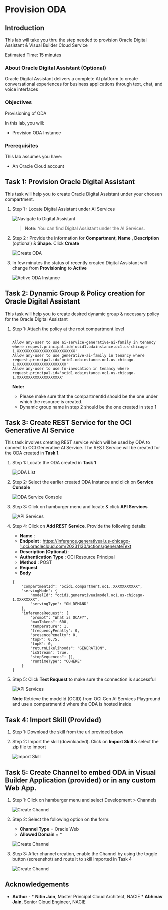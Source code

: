 # Provision ODA 

## Introduction

This lab will take you thru the step needed to provision Oracle Digital Assistant & Visual Builder Cloud Service

Estimated Time: 15 minutes

### About Oracle Digital Assistant (Optional)
Oracle Digital Assistant delivers a complete AI platform to create conversational experiences for business applications through text, chat, and voice interfaces

### Objectives

Provisioning of ODA 

In this lab, you will:
* Provision ODA Instance



### Prerequisites 

This lab assumes you have:
* An Oracle Cloud account





## Task 1: Provision Oracle Digital Assistant

This task will help you to create Oracle Digital Assistant under your choosen compartment.

1. Step 1 : Locate Digital Assistant under AI Services

	![Navigate to Digital Assistant](images/oda_provision_1.png)

	> **Note:** You can find Digital Assistant under the AI Services.

2. Step 2 : Provide the information for **Compartment**, **Name** , **Description** (optional) & **Shape**. Click **Create**

    ![Create ODA](images/oda_provision_3.png)

3. In few minutes the status of recently created Digital Assistant will change from **Provisioning** to **Active**

    ![Active ODA Instance](images/oda_provision_4.png) 


## Task 2: Dynamic Group & Policy creation for Oracle Digital Assistant


This task will help you to create desired dynamic group & necessary policy for the Oracle Digital Assistant 


1. Step 1: Attach the policy at the root compartment level


    ```
    
    Allow any-user to use ai-service-generative-ai-family in tenancy where request.principal.id='ocid1.odainstance.oc1.us-chicago-1.XXXXXXXXXXXXXXXXXXXXXXXXXX'
    Allow any-user to use generative-ai-family in tenancy where request.principal.id='ocid1.odainstance.oc1.us-chicago-1.XXXXXXXXXXXXXXXXXXXXXX'
    Allow any-user to use fn-invocation in tenancy where request.principal.id='ocid1.odainstance.oc1.us-chicago-1.XXXXXXXXXXXXXXXXXXXX'
    
    ```
    **Note:** 
    * Please make sure that the compartmentId should be the one under which the resource is  created.
    * Dynamic group name in step 2 should be the one created in step 1

## Task 3: Create REST Service for the OCI Generative AI Service 

This task involves creating REST service which will be used by ODA to connect to OCI Generative AI Service. The REST Service will be created for the ODA created in **Task 1**.

1. Step 1: Locate the ODA created in **Task 1**

    ![ODA List](images/oda_list.png) 


2. Step 2: Select the earlier created ODA Instance and click on **Service Console**

    ![ODA Service Console](images/oda_provision_4.png) 


3. Step 3: Click on hamburger menu and locate & click **API Services**

    ![API Services](images/oda_api_service.png) 

4. Step 4: Click on **Add REST Service**. Provide the following details:
    * **Name** : <Suitable Name>
    * **Endpoint** : https://inference.generativeai.us-chicago-1.oci.oraclecloud.com/20231130/actions/generateText
    * **Description (Optional)** : <Description>
    * **Authentication Type** : OCI Resource Principal
    * **Method** : POST
    * **Request**
    * **Body**
    ```
    {
        "compartmentId": "ocid1.compartment.oc1..XXXXXXXXXXX",
        "servingMode": {
            "modelId": "ocid1.generativeaimodel.oc1.us-chicago-1.XXXXXXXX",
            "servingType": "ON_DEMAND"
        },
        "inferenceRequest": {
            "prompt": "What is OCAF?",
            "maxTokens": 600,
            "temperature": 1,
            "frequencyPenalty": 0,
            "presencePenalty": 0,
            "topP": 0.75,
            "topK": 0,
            "returnLikelihoods": "GENERATION",
            "isStream": true,
            "stopSequences": [],
            "runtimeType": "COHERE"
        }
    }
    ```
5. Step 5: Click **Test Request** to make sure the connection is successful

   ![API Services](images/oda_api_service_4.png) 
    
    **Note**
    Retrieve the modelId (OCID) from OCI Gen AI Services Playground and use a compartmentId where the ODA is hosted inside
    
## Task 4: Import Skill (Provided)

1. Step 1: Download the skill from the url provided below

2. Step 2: Import the skill (downloaded). Click on **Import Skill** & select the zip file to import

   ![Import Skill](images/import_skill.png) 

## Task 5: Create Channel to embed ODA in Visual Builder Application (provided) or in any custom Web App.

1. Step 1: Click on hamburger menu and select Development > Channels

    ![Create Channel](images/create_channel.png)

2. Step 2: Select the following option on the form:

    * **Channel Type** = Oracle Web 
    * **Allowed Domain** = *

    ![Create Channel](images/create_channel_1.png)

3. Step 3: After channel creation, enable the Channel by using the toggle button (screenshot) and route it to skill imported in Task 4

    ![Create Channel](images/route_skill.png)

    
## Acknowledgements
* **Author** - * **Nitin Jain**, Master Principal Cloud Architect, NACIE
               * **Abhinav Jain**, Senior Cloud Engineer, NACIE

